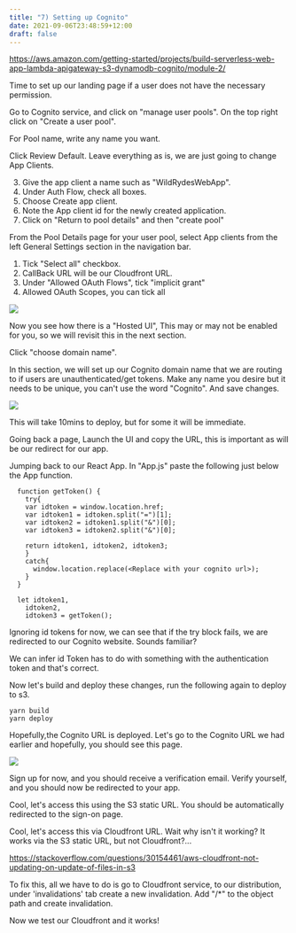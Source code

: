 ```yaml
---
title: "7) Setting up Cognito"
date: 2021-09-06T23:48:59+12:00
draft: false
---
```

https://aws.amazon.com/getting-started/projects/build-serverless-web-app-lambda-apigateway-s3-dynamodb-cognito/module-2/

Time to set up our landing page if a user does not have the necessary permission. 

Go to Cognito service, and click on "manage user pools". On the top right click on "Create a user pool".

For Pool name, write any name you want. 

Click Review Default. Leave everything as is, we are just going to change App Clients. 

3.	Give the app client a name such as "WildRydesWebApp".
4.  Under Auth Flow, check all boxes.
5.	Choose Create app client.
6.	Note the App client id for the newly created application.
7. 	Click on "Return to pool details" and then "create pool" 
 
From the Pool Details page for your user pool, select App clients from the left General Settings section in the navigation bar.

1. Tick "Select all" checkbox.
2. CallBack URL will be our Cloudfront URL.
3. Under "Allowed OAuth Flows", tick "implicit grant"
4. Allowed OAuth Scopes, you can tick all 

![](/cognito.png)

Now you see how there is a "Hosted UI", This may or may not be enabled for you, so we will revisit this in the next section. 

Click "choose domain name".

In this section, we will set up our Cognito domain name that we are routing to if users are unauthenticated/get tokens. Make any name you desire but it needs to be unique, you can't use the word "Cognito". And save changes.

![](/domainName.png)

This will take 10mins to deploy, but for some it will be immediate.

Going back a page, Launch the UI and copy the URL, this is important as will be our redirect for our app. 

Jumping back to our React App. In "App.js" paste the following just below the App function.

	  function getToken() {
	    try{
	    var idtoken = window.location.href;
	    var idtoken1 = idtoken.split("=")[1];
	    var idtoken2 = idtoken1.split("&")[0];
	    var idtoken3 = idtoken2.split("&")[0];

	    return idtoken1, idtoken2, idtoken3;
	    }
	    catch{
	      window.location.replace(<Replace with your cognito url>);
	    }
	  }

	  let idtoken1,
	    idtoken2,
	    idtoken3 = getToken();

Ignoring id tokens for now, we can see that if the try block fails, we are redirected to our Cognito website. Sounds familiar?

We can infer id Token has to do with something with the authentication token and that's correct. 

Now let's build and deploy these changes, run the following again to deploy to s3.

	yarn build
	yarn deploy

Hopefully,the Cognito URL is deployed. Let's go to the Cognito URL we had earlier and hopefully, you should see this page.

![](/redirectpage.png)

Sign up for now, and you should receive a verification email. Verify yourself, and you should now be redirected to your app.

Cool, let's access this using the S3 static URL. You should be automatically redirected to the sign-on page.

Cool, let's access this via Cloudfront URL. Wait why isn't it working? It works via the S3 static URL, but not Cloudfront?...

https://stackoverflow.com/questions/30154461/aws-cloudfront-not-updating-on-update-of-files-in-s3

To fix this, all we have to do is go to Cloudfront service, to our distribution, under 'invalidations' tab create a new invalidation. Add "/*" to the object path and create invalidation.

 Now we test our Cloudfront and it works!


